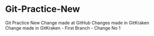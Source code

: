 # Git-Practice-New
Git Practice New
Change made at GitHub
Changes made in GitKraken
Change made in GitKraken - First Branch - Change No 1